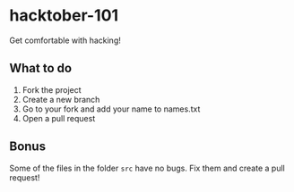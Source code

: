 # hacktober-101
Get comfortable with hacking!

## What to do

1. Fork the project
2. Create a new branch 
3. Go to your fork and add your name to names.txt
4. Open a pull request 

## Bonus

Some of the files in the folder `src` have no bugs. Fix them and create a pull request!
